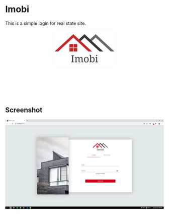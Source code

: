 # Imobi

This is a simple login for real state site.

<p align="center" style="margin: 0 auto 40px; height: 200px">
	<img src="src/assets/images/logo.jpeg" />
</p>

## Screenshot

<p align="center">
	<img src="src/assets/images/screenshot.png" />
</p>

